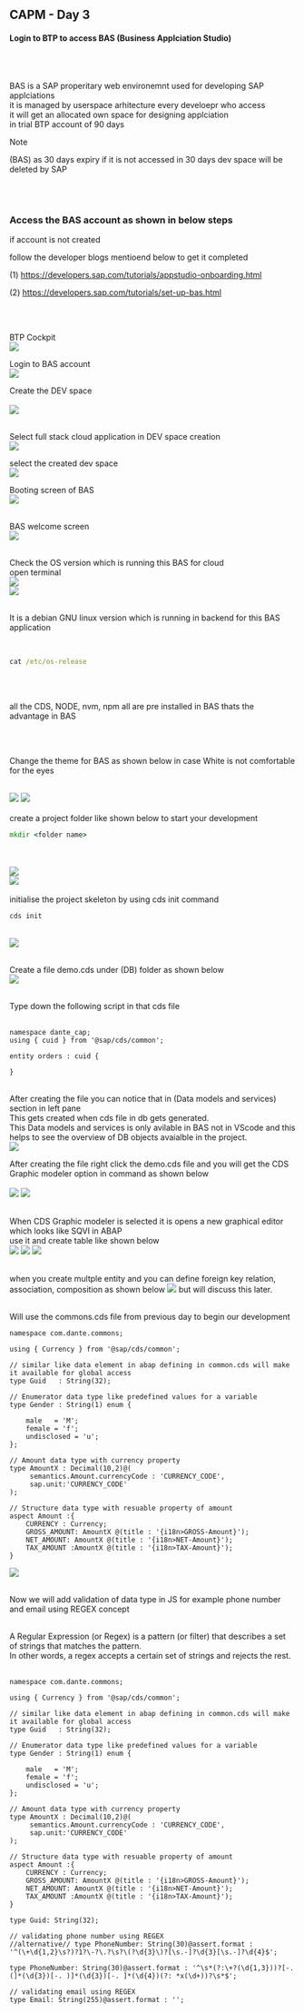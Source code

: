 ## CAPM - Day 3

#### Login to BTP to access BAS (Business Applciation Studio)

</br>
</br>

BAS is a SAP properitary web environemnt used for developing SAP applciations 
</br>it is managed by userspace arhitecture every develoepr who access 
</br>it will get an allocated own space for designing applciation
</br>in trial BTP account of 90 days 
</br>

> [!NOTE]
> (BAS) as 30 days expiry if it is not accessed in 30 days dev space will be deleted by SAP 
 
</br>
</br>

### Access the BAS account as shown in below steps 

if account is not created 

follow the developer blogs mentioend below to get it completed 

(1) https://developers.sap.com/tutorials/appstudio-onboarding.html

(2) https://developers.sap.com/tutorials/set-up-bas.html  

</br>
</br>


BTP Cockpit 
</br>
   <img src="./files/capmd3-1.png" >
</br>

Login to BAS account 
</br>
   <img src="./files/capmd3-2.png" >
</br>

Create the DEV space  
</br>
   <img src="./files/capmd3-3.png" >   
</br>

 Select full stack cloud application in DEV space creation 
</br>
   <img src="./files/capmd3-4.png" >
</br>

select the created dev space
</br>
   <img src="./files/capmd3-5.png" >
</br>

Booting screen of BAS 
</br>
   <img src="./files/capmd3-6.png" >   
</br>

BAS welcome screen 
</br>
   <img src="./files/capmd3-7.png" >  
</br>

Check the OS version which is running this BAS for cloud 
</br>
open terminal 
</br>
   <img src="./files/capmd3-8.png" >  
   <img src="./files/capmd3-9.png" >  
</br>

It is a debian GNU linux version which is running in backend for this BAS application 

</br>

```bat
cat /etc/os-release
```

</br>
</br>

all the CDS, NODE, nvm, npm all are pre installed in BAS thats the advantage in BAS 

</br>
</br>

Change the theme for BAS as shown below in case White is not comfortable for the eyes 

</br>

<img src="./files/capmd3-10.png" >
<img src="./files/capmd3-11.png" >

</br>
</br>
create a project folder like shown below to start your development 
</br>

```bat
mkdir <folder name>
```
</br>
</br>
<img src="./files/capmd3-12.png" >
</br>
<img src="./files/capmd3-13.png" >
</br>
</br>
initialise the project skeleton by using cds init command 
</br>

```bat
cds init
```
</br>
<img src="./files/capmd3-14.png" >
</br>
</br>

Create a file demo.cds under (DB) folder as shown below
</br>
<img src="./files/capmd3-15.png" >
</br>
</br>

Type down the following script in that cds file 
</br>
</br>

```cds
namespace dante_cap;
using { cuid } from '@sap/cds/common';

entity orders : cuid {

}
```
</br>
After creating the file you can notice that in (Data models and services) section in left pane
</br>
This gets created when cds file in db gets generated.
</br>
This Data models and services is only avilable in BAS not in VScode and this helps to see the overview of DB objects avaialble in the project.
</br>
<img src="./files/capmd3-18.png" >
</br>

After creating the file right click the demo.cds file and you will get the CDS Graphic modeler option in command as shown below
</br>
</br>
<img src="./files/capmd3-16.png" >
<img src="./files/capmd3-17.png" >
</br>
</br>

When CDS Graphic modeler is selected it is opens a new graphical editor which looks like SQVI in ABAP 
</br>
use it and create table like shown below 
</br>
<img src="./files/capmd3-19.png" >
<img src="./files/capmd3-20.png" >
<img src="./files/capmd3-21.png" >
</br>
</br>

when you create multple entity and you can define foreign key relation, association, composition as shown below 
<img src="./files/capmd3-22.png" >
but will discuss this later.
</br>
</br>

Will use the commons.cds file from previous day to begin our development
</br>

```cds
namespace com.dante.commons;

using { Currency } from '@sap/cds/common';

// similar like data element in abap defining in common.cds will make it available for global access
type Guid   : String(32);

// Enumerator data type like predefined values for a variable 
type Gender : String(1) enum {

    male   = 'M';
    female = 'f';
    undisclosed = 'u';
};

// Amount data type with currency property 
type AmountX : Decimal(10,2)@(
     semantics.Amount.currencyCode : 'CURRENCY_CODE',
     sap.unit:'CURRENCY_CODE'
);

// Structure data type with resuable property of amount 
aspect Amount :{
    CURRENCY : Currency;
    GROSS_AMOUNT: AmountX @(title : '{i18n>GROSS-Amount}');
    NET_AMOUNT: AmountX @(title : '{i18n>NET-Amount}');
    TAX_AMOUNT :AmountX @(title : '{i18n>TAX-Amount}');
}
```
<img src="./files/capmd3-23.png" >
</br>
</br>

Now we will add validation of data type in JS for example phone number and email using REGEX concept 

</br>
A Regular Expression (or Regex) is a pattern (or filter) that describes a set of strings that matches the pattern. 
</br> In other words, a regex accepts a certain set of strings and rejects the rest.
</br>
</br>

```cds
namespace com.dante.commons;

using { Currency } from '@sap/cds/common';

// similar like data element in abap defining in common.cds will make it available for global access
type Guid   : String(32);

// Enumerator data type like predefined values for a variable 
type Gender : String(1) enum {

    male   = 'M';
    female = 'f';
    undisclosed = 'u';
};

// Amount data type with currency property 
type AmountX : Decimal(10,2)@(
     semantics.Amount.currencyCode : 'CURRENCY_CODE',
     sap.unit:'CURRENCY_CODE'
);

// Structure data type with resuable property of amount 
aspect Amount :{
    CURRENCY : Currency;
    GROSS_AMOUNT: AmountX @(title : '{i18n>GROSS-Amount}');
    NET_AMOUNT: AmountX @(title : '{i18n>NET-Amount}');
    TAX_AMOUNT :AmountX @(title : '{i18n>TAX-Amount}');
}

type Guid: String(32);

// validating phone number using REGEX
//alternative// type PhoneNumber: String(30)@assert.format : '^(\+\d{1,2}\s?)?1?\-?\.?\s?\(?\d{3}\)?[\s.-]?\d{3}[\s.-]?\d{4}$';

type PhoneNumber: String(30)@assert.format : '^\s*(?:\+?(\d{1,3}))?[-. (]*(\d{3})[-. )]*(\d{3})[-. ]*(\d{4})(?: *x(\d+))?\s*$';

// validating email using REGEX
type Email: String(255)@assert.format : '';
```
</br>
</br>

</br>
</br>


</br>
</br>
</br>
</br>
</br>
</br>
</br>
</br>
</br>
</br>
</br>
